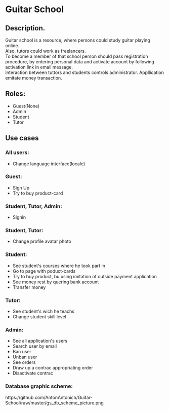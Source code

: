 <h1>Guitar School</h1>

<h2>
Description.
</h2>
<p>
Guitar school is a resource, where persons could study guitar playing online.
<br>
Also, tutors could work as freelancers.
<br>
To become a member of that school person should pass registration procedure, by entering personal data and activate account by following activation link in email message.
<br>
Interaction between tuttors and students controls administrator. 
Appllication emitate money transaction.
</p>

<h2>
Roles:
</h2>
<p>
<ul>
  <li>Guest(None)</li>
  <li>Admin</li>
  <li>Student</li>
  <li>Tutor</li>
</ul>
</p>

<h2>Use cases</h2>
<h3>
All users:
</h3>
<ul>
<li>Change language interface(locale)</li>
</ul>

<h3>
Guest:
</h3>
<ul>
<li>Sign Up</li>
<li>Try to buy product-card</li>
</ul>

<h3>
Student, Tutor, Admin:
</h3>
<ul>
<li>Signin</li>
</ul>

<h3>
Student, Tutor:
</h3>
<ul>
<li>Change profile avatar photo</li>
</ul>

<h3>
Student:
</h3>
<ul>
<li>See student's courses where he took part in</li>
<li>Go to page with poduct-cards</li>
<li>Try to buy product, bu using imitation of outside payment application</li>
<li>See money rest by quering bank account</li>
<li>Transfer money</li>
</ul>

<h3>
Tutor:
</h3>
<ul>
<li>See student's  wich he teachs</li>
<li>Change student skill level</li>
</ul>

<h3>
Admin:
</h3>
<ul>
<li>See all application's users</li>
<li>Search user by email</li>
<li>Ban user</li>
<li>Unban user</li>
<li>See orders</li>
<li>Draw up a contrac appropriating order</li>
<li>Disactivate contrac</li>
</ul>
<h3>Database graphic scheme:</h3>
https://github.com/AntonAntonich/Guitar-School/raw/master/gs_db_scheme_picture.png

